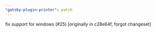 ```yaml
---
"gatsby-plugin-printer": patch
---
```


fix support for windows (#25) [originally in c28e64f, forgot changeset]
